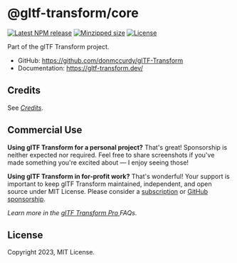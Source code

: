 # @gltf-transform/core

[![Latest NPM release](https://img.shields.io/npm/v/@gltf-transform/core.svg)](https://www.npmjs.com/package/@gltf-transform/core)
[![Minzipped size](https://badgen.net/bundlephobia/minzip/@gltf-transform/core)](https://bundlephobia.com/result?p=@gltf-transform/core)
[![License](https://img.shields.io/npm/l/@gltf-transform/core.svg)](https://github.com/donmccurdy/glTF-Transform/blob/master/LICENSE)

Part of the glTF Transform project.

- GitHub: https://github.com/donmccurdy/glTF-Transform
- Documentation: https://gltf-transform.dev/

## Credits

See [*Credits*](https://gltf-transform.dev/credits).

<h2>Commercial Use</h2>

<p>
	<b>Using glTF Transform for a personal project?</b> That's great! Sponsorship is neither expected nor required. Feel
	free to share screenshots if you've made something you're excited about — I enjoy seeing those!
</p>

<p>
	<b>Using glTF Transform in for-profit work?</b> That's wonderful! Your support is important to keep glTF Transform
	maintained, independent, and open source under MIT License. Please consider a
	<a href="https://gltf-transform.dev/pro" target="_blank">subscription</a>
	or
	<a href="https://github.com/sponsors/donmccurdy" target="_blank">GitHub sponsorship</a>.
</p>

<p>
	<i>
		Learn more in the
		<a href="https://gltf-transform.dev/pro" target="_blank"> glTF Transform Pro </a> FAQs</i
	>.
</p>

## License

Copyright 2023, MIT License.
